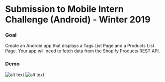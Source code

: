 # Submission to Mobile Intern Challenge (Android) - Winter 2019

### Goal
Create an Android app that displays a Tags List Page and a Products List Page. Your app will need to fetch data from the Shopify Products REST API.

### Demo
![alt text](https://github.com/Nataland/Shopify-Android-Challenge-Winter-2018/demo/tags "tags")
![alt text](https://github.com/Nataland/Shopify-Android-Challenge-Winter-2018/demo/products "products")